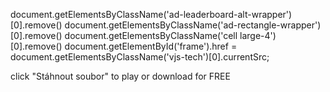 document.getElementsByClassName('ad-leaderboard-alt-wrapper')[0].remove()
document.getElementsByClassName('ad-rectangle-wrapper')[0].remove()
document.getElementsByClassName('cell large-4')[0].remove()
document.getElementById('frame').href = document.getElementsByClassName('vjs-tech')[0].currentSrc;

click "Stáhnout soubor" to play or download for FREE
